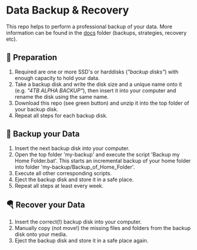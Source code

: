 Data Backup & Recovery
======================

This repo helps to perform a professional backup of your data. More information can be found in the [docs](docs) folder (backups, strategies, recovery etc).

🔧 Preparation
---------------
1. Required are one or more SSD's or harddisks (*"backup disks"*) with enough capacity to hold your data.
2. Take a backup disk and write the disk size and a unique name onto it (e.g. *"4TB ALPHA BACKUP"*), then insert it into your computer and rename the disk using the same name.
3. Download this repo (see green button) and unzip it into the top folder of your backup disk.
4. Repeat all steps for each backup disk.

💾 Backup your Data
--------------------
1. Insert the next backup disk into your computer.
2. Open the top folder 'my-backup' and execute the script 'Backup my Home Folder.bat'. This starts an incremental backup of your home folder into folder 'my-backup/Backup_of_Home_Folder'. 
3. Execute all other corresponding scripts.
4. Eject the backup disk and store it in a safe place.
5. Repeat all steps at least every week.

🪂 Recover your Data
---------------------
1. Insert the correct(!) backup disk into your computer.
2. Manually copy (not move!) the missing files and folders from the backup disk onto your media.
3. Eject the backup disk and store it in a safe place again.
